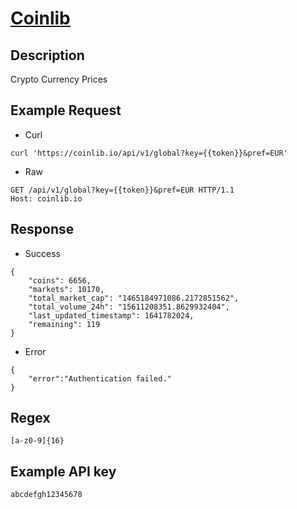 # [Coinlib](https://coinlib.io/apidocs)

## __Description__
Crypto Currency Prices

## __Example Request__
* Curl
```
curl 'https://coinlib.io/api/v1/global?key={{token}}&pref=EUR'
```

* Raw
```
GET /api/v1/global?key={{token}}&pref=EUR HTTP/1.1
Host: coinlib.io
```

## __Response__
* Success
```
{
    "coins": 6656,
    "markets": 10170,
    "total_market_cap": "1465184971086.2172851562",
    "total_volume_24h": "15611208351.8629932404",
    "last_updated_timestamp": 1641782024,
    "remaining": 119
}
```
* Error
```
{
    "error":"Authentication failed."
}
```
## __Regex__
```
[a-z0-9]{16}
```

## __Example API key__
```
abcdefgh12345678
```
